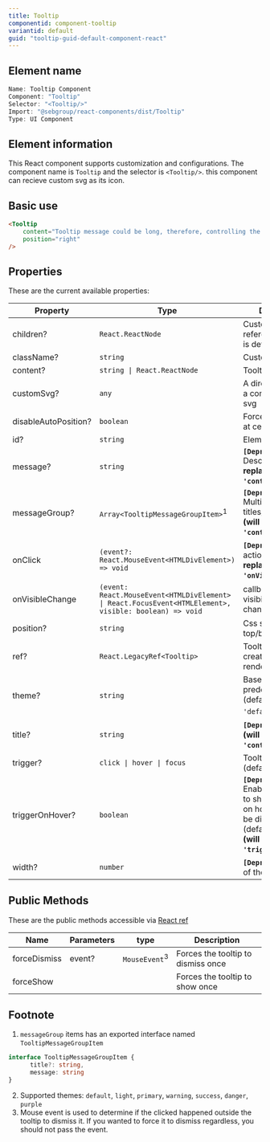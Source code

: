 ```yaml
---
title: Tooltip
componentid: component-tooltip
variantid: default
guid: "tooltip-guid-default-component-react"
---
```


## Element name

```javascript
Name: Tooltip Component
Component: "Tooltip"
Selector: "<Tooltip/>"
Import: "@sebgroup/react-components/dist/Tooltip"
Type: UI Component
```

## Element information

This React component supports customization and configurations. The component name is `Tooltip` and the selector is `<Tooltip/>`. this component can recieve custom svg as its icon.

## Basic use

```html
<Tooltip
    content="Tooltip message could be long, therefore, controlling the position and width is important"
    position="right"
/>
```

## Properties

These are the current available properties:

| Property        | Type                                                 | Description                                                                                    |
| --------------- | ---------------------------------------------------- | --------------------------------------------------------------------------------------------- |
| children?      | `React.ReactNode`                                             | Custom tooltip reference if children is defined                                                                                 |
| className?      | `string`                                             | Custom class                                                                                  |
| content?        | `string \| React.ReactNode`                          | Tooltip content                                                                                  |
| customSvg?      | `any`                                                | A direct svg code or a component with svg                                                     |
| disableAutoPosition?      | `boolean`                                  | Force tooltip to be at certain position                                                    |
| id?             | `string`                                             | Element id                                                                                    |
| message?        | `string`                                             | **```[Deprecated]```** Description **(will be replaced by `'content'`)**                                                                                  |
| messageGroup?   | `Array<TooltipMessageGroupItem>`<sup>1</sup>         | **```[Deprecated]```** Multiple titles/descriptions **(will be replaced by `'content'`)**                                                                  |
| onClick         | `(event?: React.MouseEvent<HTMLDivElement>) => void` | **```[Deprecated]```** click action **(will be replaced by `'onVisibleChange'`)**                                                                                  |
| onVisibleChange | `(event: React.MouseEvent<HTMLDivElement> \| React.FocusEvent<HTMLElement>, visible: boolean) => void` |  callback on tooltip visibility status change                                                                                  |
| position?       | `string`                                             | Css style positions: top/bottom/left/right                                                    |
| ref?       | `React.LegacyRef<Tooltip>`                                             | Tooltip elements created in the render method                                                  |
| theme?          | `string`                                             | Based on SEB predefined colors. (default: `'default'`)<sup>2</sup>                            |
| title?          | `string`                                             | **```[Deprecated]```** Title **(will be replaced by `'content'`)**                                                                                        |
| trigger?          | `click \| hover \| focus`                          | Tooltip trigger mode (default: `'click'`)                                                                                        |
| triggerOnHover? | `boolean`                                            | **```[Deprecated]```** Enables the ability to show the tooltip on hover, click will be disabled (default: `'false'`) **(will be replaced by `'trigger'`)** |
| width?          | `number`                                             | **```[Deprecated]```** Width of the text holder                                                                      |

## Public Methods

These are the public methods accessible via [React ref](https://reactjs.org/docs/refs-and-the-dom.html)

| Name         | Parameters | type                     | Description                        |
| ------------ | ---------- | ------------------------ | ---------------------------------- |
| forceDismiss | event?     | `MouseEvent`<sup>3</sup> | Forces the tooltip to dismiss once |
| forceShow    |            |                          | Forces the tooltip to show once    |


## Footnote

1. `messageGroup` items has an exported interface named `TooltipMessageGroupItem`

```typescript
interface TooltipMessageGroupItem {
      title?: string,
      message: string
}
```

2. Supported themes: `default`, `light`, `primary`, `warning`, `success`, `danger`, `purple`
3. Mouse event is used to determine if the clicked happened outside the tooltip to dismiss it. If you wanted to force it to dismiss regardless, you should not pass the event.

